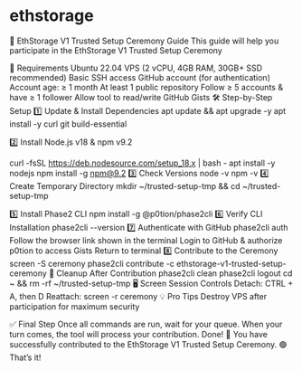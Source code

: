 # ethstorage
🚀 EthStorage V1 Trusted Setup Ceremony Guide
This guide will help you participate in the EthStorage V1 Trusted Setup Ceremony

📌 Requirements
Ubuntu 22.04 VPS (2 vCPU, 4GB RAM, 30GB+ SSD recommended)
Basic SSH access
GitHub account (for authentication)
Account age: ≥ 1 month
At least 1 public repository
Follow ≥ 5 accounts & have ≥ 1 follower
Allow tool to read/write GitHub Gists
🛠 Step-by-Step Setup
1️⃣ Update & Install Dependencies
apt update && apt upgrade -y
apt install -y curl git build-essential

2️⃣ Install Node.js v18 & npm v9.2

curl -fsSL https://deb.nodesource.com/setup_18.x | bash -
apt install -y nodejs
npm install -g npm@9.2
3️⃣ Check Versions
node -v
npm -v
4️⃣ Create Temporary Directory
mkdir ~/trusted-setup-tmp && cd ~/trusted-setup-tmp

5️⃣ Install Phase2 CLI
npm install -g @p0tion/phase2cli
6️⃣ Verify CLI Installation
phase2cli --version
7️⃣ Authenticate with GitHub
phase2cli auth
Follow the browser link shown in the terminal
Login to GitHub & authorize p0tion to access Gists
Return to terminal
8️⃣ Contribute to the Ceremony
screen -S ceremony
phase2cli contribute -c ethstorage-v1-trusted-setup-ceremony
🧹 Cleanup After Contribution
phase2cli clean
phase2cli logout
cd ~ && rm -rf ~/trusted-setup-tmp
🖥 Screen Session Controls
Detach: CTRL + A, then D
Reattach: screen -r ceremony
💡 Pro Tips
Destroy VPS after participation for maximum security

✅ Final Step
Once all commands are run, wait for your queue.
When your turn comes, the tool will process your contribution.
Done! 🎉 You have successfully contributed to the EthStorage V1 Trusted Setup Ceremony.
🟢 That’s it!
